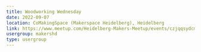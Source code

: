 ```yaml
---
title: Woodworking Wednesday
date: 2022-09-07
location: CoMakingSpace (Makerspace Heidelberg), Heidelberg
link: https://www.meetup.com/Heidelberg-Makers-Meetup/events/czjqqsydcmbkb/
usergroup: makershd
type: usergroup
---
```

